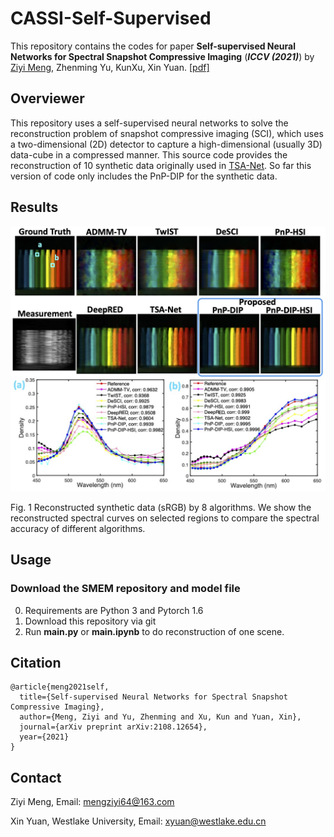 # CASSI-Self-Supervised
This repository contains the codes for paper **Self-supervised Neural Networks for Spectral Snapshot Compressive Imaging** (***ICCV (2021)***) by [Ziyi Meng](https://github.com/mengziyi64), Zhenming Yu, KunXu, Xin Yuan.
[[pdf]](https://arxiv.org/pdf/2108.12654.pdf)

## Overviewer
This repository uses a self-supervised neural networks to solve the reconstruction problem of snapshot compressive imaging (SCI), which uses a two-dimensional (2D) detector to capture a high-dimensional (usually 3D) data-cube in a compressed manner. This source code provides the reconstruction of 10 synthetic data originally used in [TSA-Net](https://github.com/mengziyi64/TSA-Net). So far this version of code only includes the PnP-DIP for the synthetic data.

## Results
<p align="center">
<img src="Data/Image/Fig1.png" width="800">
</p>
Fig. 1 Reconstructed synthetic data (sRGB) by 8 algorithms. We show the reconstructed spectral curves on selected regions to compare the spectral accuracy of different algorithms.

## Usage
### Download the SMEM repository and model file
0. Requirements are Python 3 and Pytorch 1.6 
1. Download this repository via git
2. Run **main.py** or **main.ipynb** to do reconstruction of one scene.

## Citation
```
@article{meng2021self,
  title={Self-supervised Neural Networks for Spectral Snapshot Compressive Imaging},
  author={Meng, Ziyi and Yu, Zhenming and Xu, Kun and Yuan, Xin},
  journal={arXiv preprint arXiv:2108.12654},
  year={2021}
}
```
## Contact
Ziyi Meng, Email: mengziyi64@163.com

Xin Yuan, Westlake University, Email: xyuan@westlake.edu.cn
